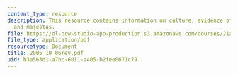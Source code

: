 ```yaml
---
content_type: resource
description: This resource contains information on culture, evidence of origins, ontology,
  and majestas.
file: https://ol-ocw-studio-app-production.s3.amazonaws.com/courses/21a-260-culture-embodiment-and-the-senses-fall-2005/b3a563d1a7bc6011a405b2fee0671c79_2005_10_06rev.pdf
file_type: application/pdf
resourcetype: Document
title: 2005_10_06rev.pdf
uid: b3a563d1-a7bc-6011-a405-b2fee0671c79
---
```

